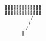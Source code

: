 <div align="center">
 👾👾👾👾👾👾👾👾👾👾👾👾👾<br/>
 👾👾👾👾👾👾👾👾💥👾👾👾👾<br/>
 &nbsp;&nbsp;&nbsp;&nbsp;&nbsp;&nbsp;&nbsp;&nbsp;&nbsp;&nbsp;&nbsp;&nbsp;&nbsp;&nbsp;&nbsp;/<br/>
 &nbsp;&nbsp;&nbsp;&nbsp;&nbsp;&nbsp;&nbsp;&nbsp;&nbsp;&nbsp;&nbsp;/<br/>
 &nbsp;&nbsp;&nbsp;&nbsp;&nbsp;&nbsp;&nbsp;/<br/>
                 🚀
</div>
